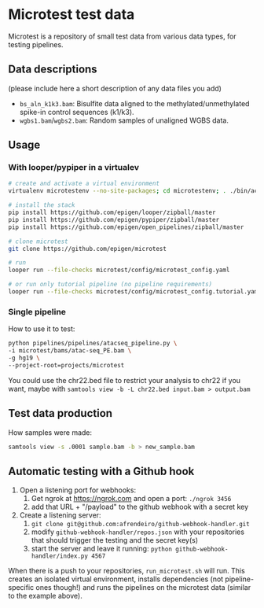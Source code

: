 # Microtest test data

Microtest is a repository of small test data from various data types, for testing pipelines.

## Data descriptions
(please include here a short description of any data files you add)

* `bs_aln_k1k3.bam`: Bisulfite data aligned to the methylated/unmethylated spike-in control sequences (k1/k3).
* `wgbs1.bam`/`wgbs2.bam`: Random samples of unaligned WGBS data.


## Usage

### With looper/pypiper in a virtualev


```bash
# create and activate a virtual environment
virtualenv microtestenv --no-site-packages; cd microtestenv; . ./bin/activate

# install the stack
pip install https://github.com/epigen/looper/zipball/master
pip install https://github.com/epigen/pypiper/zipball/master
pip install https://github.com/epigen/open_pipelines/zipball/master

# clone microtest
git clone https://github.com/epigen/microtest

# run
looper run --file-checks microtest/config/microtest_config.yaml

# or run only tutorial pipeline (no pipeline requirements)
looper run --file-checks microtest/config/microtest_config.tutorial.yaml
```


### Single pipeline

How to use it to test:

```bash
python pipelines/pipelines/atacseq_pipeline.py \
-i microtest/bams/atac-seq_PE.bam \
-g hg19 \
--project-root=projects/microtest
```

You could use the chr22.bed file to restrict your analysis to chr22 if you want, maybe with `samtools view -b -L chr22.bed input.bam > output.bam`

## Test data production

How samples were made:

```bash
samtools view -s .0001 sample.bam -b > new_sample.bam
```

## Automatic testing with a Github hook

1. Open a listening port for webhooks:
    1. Get ngrok at https://ngrok.com and open a port: `./ngrok 3456`
    2. add that URL + "/payload" to the github webhook with a secret key
2. Create a listening server:
    1. `git clone git@github.com:afrendeiro/github-webhook-handler.git`
    2. modify `github-webhook-handler/repos.json` with your repositories that should trigger the testing and the secret key(s)
    3. start the server and leave it running: `python github-webhook-handler/index.py 4567`

When there is a push to your repositories, `run_microtest.sh` will run.
This creates an isolated virtual environment, installs dependencies (not pipeline-specific ones though!)
and runs the pipelines on the microtest data (similar to the example above).
